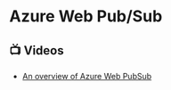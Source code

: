 # Azure Web Pub/Sub

## 📺 Videos
- [An overview of Azure Web PubSub](https://channel9.msdn.com/Shows/Azure-Friday/An-overview-of-Azure-Web-PubSub)